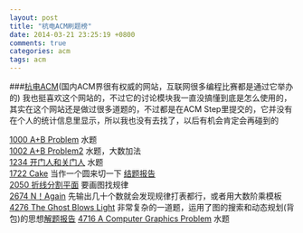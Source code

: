 ```yaml
---
layout: post
title: "杭电ACM刷题榜"
date: 2014-03-21 23:25:19 +0800
comments: true
categories: acm
tags: acm
---
```


###[杭电ACM](http://acm.hdu.edu.cn/)(国内ACM界很有权威的网站，互联网很多编程比赛都是通过它举办的)
我也挺喜欢这个网站的，不过它的讨论模块我一直没搞懂到底是怎么使用的，其实在这个网站还是做过很多道题的，不过都是在ACM Step里提交的，它并没有在个人的统计信息里显示，所以我也没有去找了，以后有机会肯定会再碰到的
<!--more-->
[1000 A+B Problem](http://acm.hdu.edu.cn/showproblem.php?pid=1000) 水题  
[1002 A+B Problem2](http://acm.hdu.edu.cn/showproblem.php?pid=1002) 水题，大数加法  
[1234 开门人和关门人](http://acm.hdu.edu.cn/showproblem.php?pid=1234) 水题  
[1722 Cake](http://acm.hdu.edu.cn/showproblem.php?pid=1722) 当作一个圆来切一下	[结题报告](http://hi.baidu.com/faithyzy/item/00b1e8e85a73520965db00e8)  
[2050 折线分割平面](http://acm.hdu.edu.cn/showproblem.php?pid=2050) 要画图找规律  
[2674 N！Again](http://acm.hdu.edu.cn/showproblem.php?pid=2674) 先输出几十个数就会发现规律打表都行，或者用大数阶乘模板  
[4276 The Ghost Blows Light](http://acm.hdu.edu.cn/showproblem.php?pid=4276) 非常复杂的一道题，运用了图的搜索和动态规划(背包)的思想[解题报告](http://haofly.net/blog/2014/03/26/hdu4267/)
[4716 A Computer Graphics Problem](http://acm.hdu.edu.cn/showproblem.php?pid=4716) 水题

